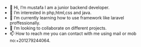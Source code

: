 - 👋 Hi, I’m mustafa I am a junior backend developer. 
- 👀 I’m interested in php,html,css and java.
- 🌱 I’m currently learning how to use framework like laravel proffessionally.
- 💞️ I’m looking to collaborate on different projects.
- 📫 How to reach me you can contact with me using mail or mob no:+201279244064.
  

<!---
777mostafa/777mostafa is a ✨ special ✨ repository because its `README.md` (this file) appears on your GitHub profile.
You can click the Preview link to take a look at your changes.
--->
